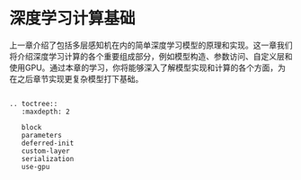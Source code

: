# 深度学习计算基础

上一章介绍了包括多层感知机在内的简单深度学习模型的原理和实现。这一章我们将介绍深度学习计算的各个重要组成部分，例如模型构造、参数访问、自定义层和使用GPU。通过本章的学习，你将能够深入了解模型实现和计算的各个方面，为在之后章节实现更复杂模型打下基础。

```eval_rst

.. toctree::
   :maxdepth: 2

   block
   parameters
   deferred-init
   custom-layer
   serialization
   use-gpu

```

